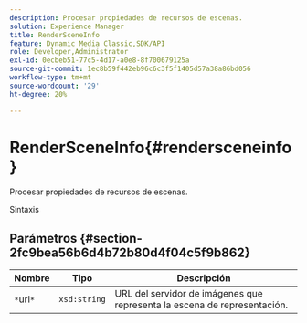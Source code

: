 ```yaml
---
description: Procesar propiedades de recursos de escenas.
solution: Experience Manager
title: RenderSceneInfo
feature: Dynamic Media Classic,SDK/API
role: Developer,Administrator
exl-id: 0ecbeb51-77c5-4d17-a0e8-8f700679125a
source-git-commit: 1ec8b59f442eb96c6c3f5f1405d57a38a86bd056
workflow-type: tm+mt
source-wordcount: '29'
ht-degree: 20%

---
```


# RenderSceneInfo{#rendersceneinfo}

Procesar propiedades de recursos de escenas.

Sintaxis

## Parámetros {#section-2fc9bea56b6d4b72b80d4f04c5f9b862}

| Nombre | Tipo | Descripción |
|---|---|---|
| `*`url`*` | `xsd:string` | URL del servidor de imágenes que representa la escena de representación. |

